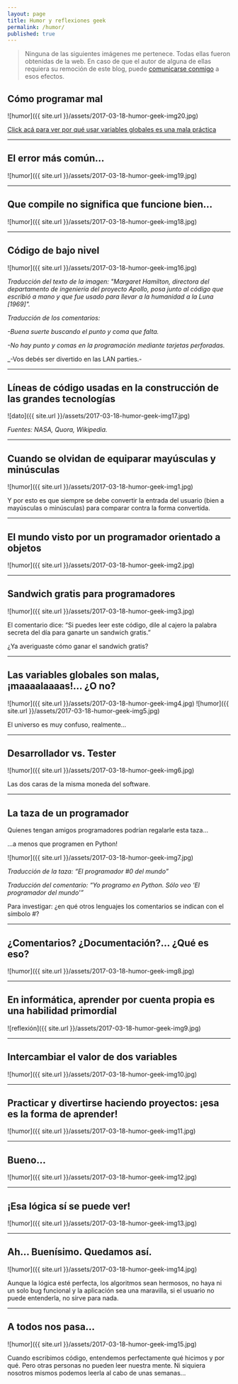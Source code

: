 ```yaml
---
layout: page
title: Humor y reflexiones geek
permalink: /humor/
published: true
---
```


> Ninguna de las siguientes imágenes me pertenece. Todas ellas fueron obtenidas de la web. En caso de que el autor de alguna de ellas requiera su remoción de este blog, puede [comunicarse conmigo](mailto:contacto@patriciaemiguel.com) a esos efectos.



## Cómo programar mal

![humor]({{ site.url }}/assets/2017-03-18-humor-geek-img20.jpg)

[Click acá para ver por qué usar variables globales es una mala práctica](/conceptos/2015/10/23/buenas-practicas-programacion.html)

---

## El error más común...

![humor]({{ site.url }}/assets/2017-03-18-humor-geek-img19.jpg)

---

## Que compile no significa que funcione bien...

![humor]({{ site.url }}/assets/2017-03-18-humor-geek-img18.jpg)

---
## Código de bajo nivel

![humor]({{ site.url }}/assets/2017-03-18-humor-geek-img16.jpg)

_Traducción del texto de la imagen: "Margaret Hamilton, directora del departamento de ingeniería del proyecto Apollo, posa junto al código que escribió a mano y que fue usado para llevar a la humanidad a la Luna [1969]"._

_Traducción de los comentarios:_

_-Buena suerte buscando el punto y coma que falta._

_-No hay punto y comas en la programación mediante tarjetas perforadas._

_-Vos debés ser divertido en las LAN parties.-

---
## Líneas de código usadas en la construcción de las grandes tecnologías

![dato]({{ site.url }}/assets/2017-03-18-humor-geek-img17.jpg)

_Fuentes: NASA, Quora, Wikipedia._

---

## Cuando se olvidan de equiparar mayúsculas y minúsculas

![humor]({{ site.url }}/assets/2017-03-18-humor-geek-img1.jpg)

Y por esto es que siempre se debe convertir la entrada del usuario (bien a mayúsculas o minúsculas) para comparar contra la forma convertida.

---
## El mundo visto por un programador orientado a objetos

![humor]({{ site.url }}/assets/2017-03-18-humor-geek-img2.jpg)

---
## Sandwich gratis para programadores

![humor]({{ site.url }}/assets/2017-03-18-humor-geek-img3.jpg)

El comentario dice: “Si puedes leer este código, dile al cajero la palabra secreta del día para ganarte un sandwich gratis.”

¿Ya averiguaste cómo ganar el sandwich gratis?

---
## Las variables globales son malas, ¡maaaalaaaas!… ¿O no?

![humor]({{ site.url }}/assets/2017-03-18-humor-geek-img4.jpg)
![humor]({{ site.url }}/assets/2017-03-18-humor-geek-img5.jpg)

El universo es muy confuso, realmente…

---
## Desarrollador vs. Tester

![humor]({{ site.url }}/assets/2017-03-18-humor-geek-img6.jpg)

Las dos caras de la misma moneda del software.

---
## La taza de un programador

Quienes tengan amigos programadores podrían regalarle esta taza…

…a menos que programen en Python!

![humor]({{ site.url }}/assets/2017-03-18-humor-geek-img7.jpg)

_Traducción de la taza: “El programador #0 del mundo”_

_Traducción del comentario: “Yo programo en Python. Sólo veo ‘El programador del mundo'”_

Para investigar: ¿en qué otros lenguajes los comentarios se indican con el símbolo #?

---
## ¿Comentarios? ¿Documentación?... ¿Qué es eso?

![humor]({{ site.url }}/assets/2017-03-18-humor-geek-img8.jpg)

---
## En informática, aprender por cuenta propia es una habilidad primordial

![reflexión]({{ site.url }}/assets/2017-03-18-humor-geek-img9.jpg)

---
## Intercambiar el valor de dos variables

![humor]({{ site.url }}/assets/2017-03-18-humor-geek-img10.jpg)

---
## Practicar y divertirse haciendo proyectos: ¡esa es la forma de aprender!

![humor]({{ site.url }}/assets/2017-03-18-humor-geek-img11.jpg)

---
## Bueno...

![humor]({{ site.url }}/assets/2017-03-18-humor-geek-img12.jpg)

---
## ¡Esa lógica sí se puede ver!

![humor]({{ site.url }}/assets/2017-03-18-humor-geek-img13.jpg)

---
## Ah... Buenísimo. Quedamos así.

![humor]({{ site.url }}/assets/2017-03-18-humor-geek-img14.jpg)

Aunque la lógica esté perfecta, los algoritmos sean hermosos, no haya ni un solo bug funcional y la aplicación sea una maravilla, si el usuario no puede entenderla, no sirve para nada.

---
## A todos nos pasa...

![humor]({{ site.url }}/assets/2017-03-18-humor-geek-img15.jpg)

Cuando escribimos código, entendemos perfectamente qué hicimos y por qué. Pero otras personas no pueden leer nuestra mente. Ni siquiera nosotros mismos podemos leerla al cabo de unas semanas...
